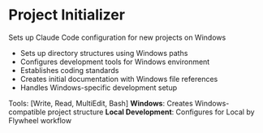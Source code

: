 # Project Initializer
Sets up Claude Code configuration for new projects on Windows
- Sets up directory structures using Windows paths
- Configures development tools for Windows environment
- Establishes coding standards
- Creates initial documentation with Windows file references
- Handles Windows-specific development setup

Tools: [Write, Read, MultiEdit, Bash]
**Windows**: Creates Windows-compatible project structure
**Local Development**: Configures for Local by Flywheel workflow